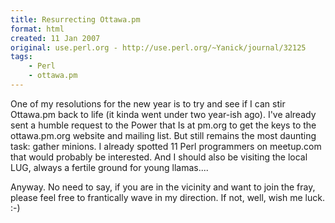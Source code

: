 ```yaml
---
title: Resurrecting Ottawa.pm
format: html
created: 11 Jan 2007
original: use.perl.org - http://use.perl.org/~Yanick/journal/32125
tags:
    - Perl
    - ottawa.pm
---
```


<p>One of my resolutions for the new year is to try and
see if I can stir Ottawa.pm back to life (it kinda went
under two year-ish ago). I've already sent a humble request
to the Power that Is at pm.org to get the keys to
the ottawa.pm.org website and mailing list. But still remains
the most daunting task: gather minions. I already spotted 11
Perl programmers on meetup.com that would probably be interested.
And I should also be visiting the local LUG, always a fertile ground
for young llamas....
</p><p>
Anyway. No need to say, if you are in the vicinity and want to join
the fray, please feel free to frantically wave in my direction.
If not, well, wish me luck. :-)</p>
